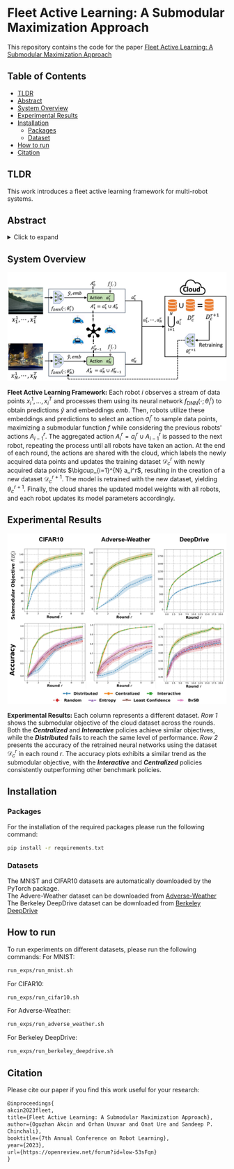 # Fleet Active Learning: A Submodular Maximization Approach
This repository contains the code for the paper [Fleet Active Learning: A Submodular Maximization Approach](https://openreview.net/forum?id=low-53sFqn)

## Table of Contents
- [TLDR](#TLDR)
- [Abstract](#abstract)
- [System Overview](#system-overview)
- [Experimental Results](#experimental-results)
- [Installation](#installation)
  - [Packages](#packages)
  - [Dataset](#dataset)
- [How to run](#how-to-run)
- [Citation](#citation)

## TLDR

This work introduces a fleet active learning framework for multi-robot systems.

## Abstract

<details>
<summary>Click to expand</summary>
In multi-robot systems, robots often gather data to improve the performance of their deep neural networks (DNNs) for perception and planning. Ideally, these robots should select the most informative samples from their local data distributions by employing active learning approaches. However, when the data collection is distributed among multiple robots, redundancy becomes an issue as different robots may select similar data points. To overcome this challenge, we propose a  fleet active learning (FAL) framework in which robots collectively select informative data samples to enhance their DNN models. Our framework leverages submodular maximization techniques to prioritize the selection of samples with high information gain. Through an iterative algorithm, the robots coordinate their efforts to collectively select the most valuable samples while minimizing communication between robots. We provide a theoretical analysis of the performance of our proposed framework and show that it is able to approximate the NP-hard optimal solution. We demonstrate the effectiveness of our framework through experiments on real-world perception and classification datasets, which include autonomous driving datasets such as Berkeley DeepDrive. Our results show an improvement by up to 25.0% in classification accuracy, 9.2% in mean average precision and 48.5% in the submodular objective value compared to a completely distributed baseline.
</details>

## System Overview
![Fleet Active Learning Framework](./assets/fal_framework.jpg)

**Fleet Active Learning Framework:** Each robot $i$ observes a stream of data points $x_i^1,\ldots,x_i^T$ and processes them using its neural network $f_{\mathrm{DNN}}(\cdot;\theta_i^r)$ to obtain predictions $\hat{y}$ and embeddings $emb$. Then, robots utilize these embeddings and predictions to select an action $a_i^r$ to sample data points, maximizing a submodular function $f$ while considering the previous robots' actions $A_{i-1}^r$. The aggregated action $A_i^r = a_i^r \cup A_{i-1}^r$ is passed to the next robot, repeating the process until all robots have taken an action. At the end of each round, the actions are shared with the cloud, which labels the newly acquired data points and updates the training dataset $\mathcal{D}_c^{r}$ with newly acquired data points $\bigcup_{i=1}^{N} a_i^r$, resulting in the creation of a new dataset $\mathcal{D}_c^{r+1}$. The model is retrained with the new dataset, yielding $\theta^{r+1}_c$. Finally, the cloud shares the updated model weights with all robots, and each robot updates its model parameters accordingly. 

## Experimental Results

![Experimental Results](./assets/fal_results.jpg) 

**Experimental Results:** Each column represents a different dataset. *Row 1* shows the submodular objective of the cloud dataset across the rounds. Both the **_Centralized_** and **_Interactive_** policies achieve similar objectives, while the **_Distributed_** fails to reach the same level of performance. *Row 2* presents the accuracy of the retrained neural networks using the dataset $\mathcal{D}_c^{r}$ in each round $r$. The accuracy plots exhibits a similar trend as the submodular objective, with the **_Interactive_** and **_Centralized_** policies consistently outperforming other benchmark policies.

## Installation
### Packages
For the installation of the required packages please run the following command:
```bash
pip install -r requirements.txt
```
### Datasets
The MNIST and CIFAR10 datasets are automatically downloaded by the PyTorch package. <br />
The Advere-Weather dataset can be downloaded from
[Adverse-Weather](http://sar-lab.net/adverse-weather-dataset/#:~:text=This%20dataset%20entails%20tens%20of,overcast%2C%20sunny%2C%20and%20cloudy.) <br />
The Berkeley DeepDrive dataset can be downloaded from
[Berkeley DeepDrive](https://bdd-data.berkeley.edu/)

## How to run
To run experiments on different datasets, please run the following commands:
For MNIST:
```bash
run_exps/run_mnist.sh
```
For CIFAR10:
```bash
run_exps/run_cifar10.sh
```
For Adverse-Weather:
```bash
run_exps/run_adverse_weather.sh
```
For Berkeley DeepDrive:
```bash
run_exps/run_berkeley_deepdrive.sh
```

## Citation
Please cite our paper if you find this work useful for your research:
```
@inproceedings{
akcin2023fleet,
title={Fleet Active Learning: A Submodular Maximization Approach},
author={Oguzhan Akcin and Orhan Unuvar and Onat Ure and Sandeep P. Chinchali},
booktitle={7th Annual Conference on Robot Learning},
year={2023},
url={https://openreview.net/forum?id=low-53sFqn}
}
```